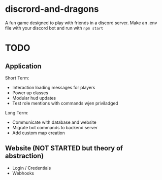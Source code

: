 # discrord-and-dragons
A fun game designed to play with friends in a discord server. Make an .env file with your discord bot and run with `npm start`

# TODO
## Application
Short Term:
- Interaction loading messages for players
- Power up classes
- Modular hud updates
- Test role mentions with commands wjen priviladged

Long Term:
- Communicate with database and website
- Migrate bot commands to backend server
- Add custom map creation

## Website (NOT STARTED but theory of abstraction)
- Login / Credentials
- Webhooks